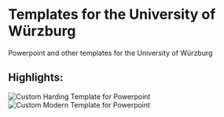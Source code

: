 # Templates for the University of Würzburg
Powerpoint and other templates for the University of Würzburg


## Highlights:
![Custom Harding Template for Powerpoint](https://github.com/upfl0/uniwuetemplates/blob/costum_harding_preview.png?raw=true)
![Custom Modern Template for Powerpoint](https://github.com/upfl0/uniwuetemplates/blob/costum_modern_preview.png?raw=true)
